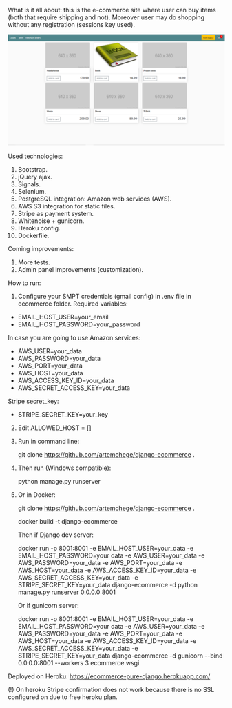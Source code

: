 What is it all about: 
this is the e-commerce site where user can buy items (both that require shipping and not).
Moreover user may do shopping without any registration (sessions key used). 

![Main page example](mainpage.png "mainpage")

Used technologies:
1. Bootstrap.
2. jQuery ajax.
3. Signals.
4. Selenium.
5. PostgreSQL integration: Amazon web services (AWS). 
6. AWS S3 integration for static files. 
7. Stripe as payment system.
8. Whitenoise + gunicorn.
9. Heroku config.
10. Dockerfile.

Coming improvements:

1. More tests.
2. Admin panel improvements (customization).

How to run: 

1. Сonfigure your SMPT credentials (gmail config) in .env file in ecommerce folder. 
Required variables:
- EMAIL_HOST_USER=your_email
- EMAIL_HOST_PASSWORD=your_password

In case you are going to use Amazon services: 
- AWS_USER=your_data
- AWS_PASSWORD=your_data
- AWS_PORT=your_data
- AWS_HOST=your_data
- AWS_ACCESS_KEY_ID=your_data
- AWS_SECRET_ACCESS_KEY=your_data

Stripe secret_key:
- STRIPE_SECRET_KEY=your_key
2. Edit ALLOWED_HOST = []
3. Run in command line: 

    git clone https://github.com/artemchege/django-ecommerce .

4. Then run (Windows compatible): 

    python manage.py runserver 
    
5. Or in Docker: 

    git clone https://github.com/artemchege/django-ecommerce .
    
    docker build -t django-ecommerce 
    
    Then if Django dev server:
    
    docker run -p 8001:8001 -e EMAIL_HOST_USER=your_data
                            -e EMAIL_HOST_PASSWORD=your data
                            -e AWS_USER=your_data
                            -e AWS_PASSWORD=your_data
                            -e AWS_PORT=your_data
                            -e AWS_HOST=your_data
                            -e AWS_ACCESS_KEY_ID=your_data
                            -e AWS_SECRET_ACCESS_KEY=your_data
                            -e STRIPE_SECRET_KEY=your_data
    django-ecommerce -d python manage.py runserver 0.0.0.0:8001 
                            
    Or if gunicorn server: 
    
    docker run -p 8001:8001 -e EMAIL_HOST_USER=your_data
                        -e EMAIL_HOST_PASSWORD=your data
                        -e AWS_USER=your_data
                        -e AWS_PASSWORD=your_data
                        -e AWS_PORT=your_data
                        -e AWS_HOST=your_data
                        -e AWS_ACCESS_KEY_ID=your_data
                        -e AWS_SECRET_ACCESS_KEY=your_data
                        -e STRIPE_SECRET_KEY=your_data
    django-ecommerce -d gunicorn --bind 0.0.0.0:8001 --workers 3 ecommerce.wsgi
                        
    
Deployed on Heroku: https://ecommerce-pure-django.herokuapp.com/

(!) On heroku Stripe confirmation does not work because there is no SSL configured on due to free heroku plan. 

